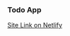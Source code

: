 ### Todo App

<a href="https://erkutbulut-todoapp.netlify.app/" target="_blank">Site Link on Netlify</a>  

